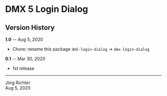 # DMX 5 Login Dialog

## Version History

**1.0** -- Aug 5, 2020

* Chore: rename this package `dm5-login-dialog` -> `dmx-login-dialog`

**0.1** -- Mar 30, 2020

* 1st release

------------
Jörg Richter  
Aug 5, 2020
